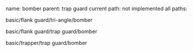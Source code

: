 name: bomber
parent: trap guard
current path: not implemented
all paths:

  basic/flank guard/tri-angle/bomber

  basic/flank guard/trap guard/bomber

  basic/trapper/trap guard/bomber
